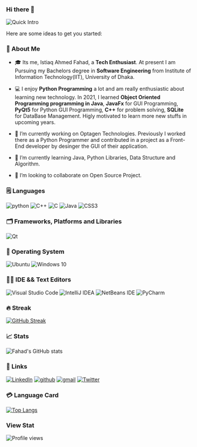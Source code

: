 ### Hi there 👋

<!-- <img src="https://media.giphy.com/media/u2pmTWUi0MXjyrMaVj/giphy.gif" width="250px"> -->

![Quick Intro](https://raw.githubusercontent.com/ahmedfahad04/github-profile-summary-cards-example/master/profile-summary-card-output/nord_dark/0-profile-details.svg)

<!--
**ahmedfahad04/ahmedfahad04** is a ✨ _special_ ✨ repository because its `README.md` (this file) appears on your GitHub profile. -->

Here are some ideas to get you started:

### 🚀 About Me

- 🎓 Its me, Istiaq Ahmed Fahad, a **Tech Enthusiast**. At present I am Pursuing my Bachelors degree in **Software Engineering** from Institute of Information Technology(IIT), University of Dhaka.

- 💻 I enjoy **Python Programming** a lot and am really enthusiastic about learning new technology. In 2021, I learned **Object Oriented Programming programming in Java**, **JavaFx** for GUI Programming, **PyQt5** for Python GUI Programming, **C++** for problem solving, **SQLite** for DataBase Management. Higly motivated to learn more new stuffs in upcoming years.

- 🔭 I’m currently working on Optagen Technologies. Previously I worked there as a Python Programmer and contributed in a project as a Front-End developer by desinger the GUI of their application.

- 🌱 I’m currently learning Java, Python Libraries, Data Structure and Algorithm. 

- 👯 I’m looking to collaborate on Open Source Project. 


### 🗒️ Languages

![python](https://img.shields.io/badge/Python-3776AB?style=for-the-badge&logo=python&logoColor=white)
![C++](https://img.shields.io/badge/c++-%2300599C.svg?style=for-the-badge&logo=c%2B%2B&logoColor=white)
![C](https://img.shields.io/badge/c-%2300599C.svg?style=for-the-badge&logo=c&logoColor=white)
![Java](https://img.shields.io/badge/java-%23ED8B00.svg?style=for-the-badge&logo=java&logoColor=white)
![CSS3](https://img.shields.io/badge/css3-%231572B6.svg?style=for-the-badge&logo=css3&logoColor=white)


### 🗂️ Frameworks, Platforms and Libraries
![Qt](https://img.shields.io/badge/Qt-%23217346.svg?style=for-the-badge&logo=Qt&logoColor=white)


### 💽️ Operating System
![Ubuntu](https://img.shields.io/badge/Ubuntu-E95420?style=for-the-badge&logo=ubuntu&logoColor=white)
![Windows 10](https://img.shields.io/badge/Windows-0078D6?style=for-the-badge&logo=windows&logoColor=white)


### 👩‍💻️ IDE && Text Editors

![Visual Studio Code](https://img.shields.io/badge/VisualStudioCode-0078d7.svg?style=for-the-badge&logo=visual-studio-code&logoColor=white)
![IntelliJ IDEA](https://img.shields.io/badge/IntelliJIDEA-000000.svg?style=for-the-badge&logo=intellij-idea&logoColor=white)
![NetBeans IDE](https://img.shields.io/badge/NetBeansIDE-1B6AC6.svg?style=for-the-badge&logo=apache-netbeans-ide&logoColor=white)
![PyCharm](https://img.shields.io/badge/pycharm-143?style=for-the-badge&logo=pycharm&logoColor=black&color=black&labelColor=green)


### 🔥️ Streak

[![GitHub Streak](http://github-readme-streak-stats.herokuapp.com?user=ahmedfahad04&theme=nightowl)](https://git.io/streak-stats)


### 📈 Stats

![Fahad's GitHub stats](https://github-readme-stats.vercel.app/api?username=ahmedfahad04&show_icons=true&theme=nightowl)


### 🔗 Links

[![LinkedIn](https://img.shields.io/badge/linkedin-%230077B5.svg?style=for-the-badge&logo=linkedin&logoColor=white)](https://www.linkedin.com/in/istiaq-ahmed-fahad-5666431a6/)
[![github](https://img.shields.io/badge/GitHub-000000?style=for-the-badge&logo=GitHub&logoColor=white)](https://github.com/ahmedfahad04)
[![gmail](https://img.shields.io/badge/Gmail-D14836?style=for-the-badge&logo=Gmail&logoColor=white)](mailto:ahmedfahad3596@gmail.com)
[![Twitter](https://img.shields.io/badge/ahmedfahad04-%231DA1F2.svg?style=for-the-badge&logo=Twitter&logoColor=white)](https://twitter.com/ahmedfahad1204)

### 💳️ Language Card

[![Top Langs](https://github-readme-stats.vercel.app/api/top-langs/?username=ahmedfahad04&layout=compact)](https://github.com/ahmedfahad04/github-readme-stats)

### View Stat

![Profile views](https://gpvc.arturio.dev/ahmedfahad04)


